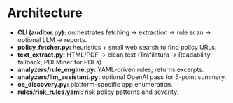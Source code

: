 # Architecture

- **CLI (auditor.py):** orchestrates fetching -> extraction -> rule scan -> optional LLM -> reports.
- **policy_fetcher.py:** heuristics + small web search to find policy URLs.
- **text_extract.py:** HTML/PDF -> clean text (Trafilatura -> Readability fallback; PDFMiner for PDFs).
- **analyzers/rule_engine.py:** YAML-driven rules; returns excerpts.
- **analyzers/llm_assistant.py:** optional OpenAI pass for 5-point summary.
- **os_discovery.py:** platform-specific app enumeration.
- **rules/risk_rules.yaml:** risk policy patterns and severity.
